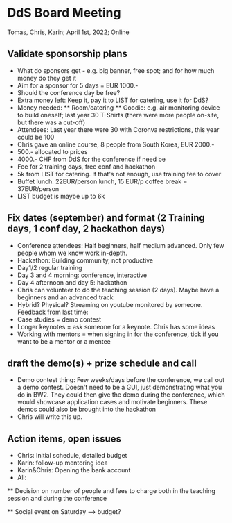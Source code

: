 # DdS Board Meeting

Tomas, Chris, Karin; April 1st, 2022; Online

## Validate sponsorship plans

* What do sponsors get - e.g. big banner, free spot; and for how much money do they get it
* Aim for a sponsor for 5 days = EUR 1000.-
* Should the conference day be free?
* Extra money left: Keep it, pay it to LIST for catering, use it for DdS? 
* Money needed: 
	** Room/catering
	** Goodie: e.g. air monitoring device to build oneself; last year 30 T-Shirts (there were more people on-site, but there was a cut-off)
* Attendees: Last year there were 30 with Coronva restrictions, this year could be 100
* Chris gave an online course, 8 people from South Korea, EUR 2000.-
* 500.- allocated to prices
* 4000.- CHF from DdS for the conference if need be
* Fee for 2 training days, free conf and hackathon
* 5k from LIST for catering. If that's not enough, use training fee to cover
* Buffet lunch: 22EUR/person lunch, 15  EUR/p coffee break = 37EUR/person
* LIST budget is maybe up to 6k


## Fix dates (september) and format (2 Training days, 1 conf day, 2 hackathon days)

* Conference attendees: Half beginners, half medium advanced. Only few people whom we know work in-depth. 
* Hackathon: Building community, not productive
* Day1/2 regular training
* Day 3 and 4 morning: conference, interactive
* Day 4 afternoon and day 5: hackathon
* Chris can volunteer to do the teaching session (2 days). Maybe have a beginners and an advanced track
* Hybrid? Physical? Streaming on youtube monitored by someone.
Feedback from last time:
* Case studies = demo contest
* Longer keynotes = ask someone for a keynote. Chris has some ideas
* Working with mentors = when signing in for the conference, tick if you want to be a mentor or a mentee

## draft the demo(s) + prize schedule and call

* Demo contest thing: Few weeks/days before the conference, we call out a demo contest. Doesn't need to be a GUI, just demonstrating what you do in BW2. They could then give the demo during the conference, which would showcase application cases and motivate beginners. These demos could also be brought into the hackathon
* Chris will write this up.

## Action items, open issues
* Chris: Initial schedule, detailed budget
* Karin: follow-up mentoring idea
* Karin&Chris: Opening the bank account
* All: 

 ** Decision on number of people and fees to charge both in the teaching session and during the conference
 
 ** Social event on Saturday --> budget?
